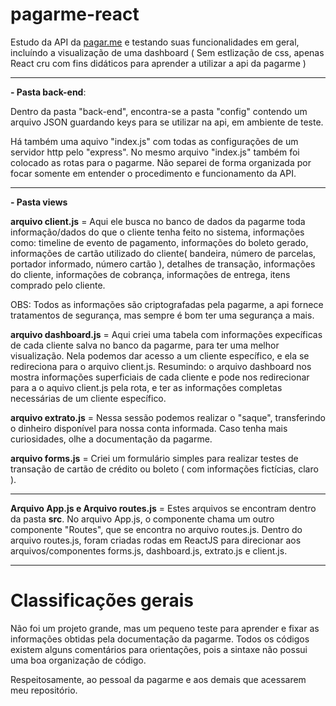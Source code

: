 # pagarme-react
 
Estudo da API da [pagar.me](https://docs.pagar.me/reference) e testando suas funcionalidades em geral, incluíndo a visualização de uma dashboard ( Sem estlização de css, apenas React cru com fins didáticos para aprender a utilizar a api da pagarme )
***
**- Pasta back-end**:

 Dentro da pasta "back-end", encontra-se a pasta "config" contendo um arquivo JSON guardando keys para se utilizar na api, em ambiente de teste.

 Há também uma aquivo "index.js" com todas as configurações de um servidor http pelo "express". No mesmo arquivo "index.js" também foi colocado as rotas para o pagarme. Não separei de forma organizada por focar somente em entender o procedimento e funcionamento da API.
***

**- Pasta views**

**arquivo client.js** = Aqui ele busca no banco de dados da pagarme toda informação/dados do que o cliente tenha feito no sistema, informações como: timeline de evento de pagamento, informações do boleto gerado, informações de cartão utilizado do cliente( bandeira, número de parcelas, portador informado, número cartão ), detalhes de transação, informações do cliente, informações de cobrança, informações de entrega, itens comprado pelo cliente.

OBS: Todos as informações são criptografadas pela pagarme, a api fornece tratamentos de segurança, mas sempre é bom ter uma segurança a mais.


**arquivo dashboard.js** = Aqui criei uma tabela com informações expecíficas de cada cliente salva no banco da pagarme, para ter uma melhor visualização. Nela podemos dar acesso a um cliente específico, e ela se redireciona para o arquivo client.js. Resumindo: o arquivo dashboard nos mostra informações superficiais de cada cliente e pode nos redirecionar para a o aquivo client.js pela rota, e ter as informações completas necessárias de um cliente específico.


**arquivo extrato.js** = Nessa sessão podemos realizar o "saque", transferindo o dinheiro disponível para nossa conta informada. Caso tenha mais curiosidades, olhe a documentação da pagarme.


**arquivo forms.js** = Criei um formulário simples para realizar testes de transação de cartão de crédito ou boleto ( com informações fictícias, claro ).
***

**Arquivo App.js e Arquivo routes.js** = Estes arquivos se encontram dentro da pasta **src**. No arquivo App.js, o componente chama um outro componente "Routes", que se encontra no arquivo routes.js. Dentro do arquivo routes.js, foram criadas rodas em ReactJS para direcionar aos arquivos/componentes forms.js, dashboard.js, extrato.js e client.js.
***

# Classificações gerais
Não foi um projeto grande, mas um pequeno teste para aprender e fixar as informações obtidas pela documentação da pagarme. Todos os códigos existem alguns comentários para orientações, pois a sintaxe não possui uma boa organização de código.

Respeitosamente, ao pessoal da pagarme e aos demais que acessarem meu repositório.

